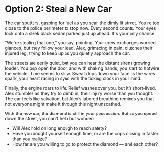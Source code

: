 # Option 2: Steal a New Car

The car sputters, gasping for fuel as you scan the dimly lit street. You’re too close to the police perimeter to stop now. Every second counts. Your eyes lock onto a sleek black sedan parked just up ahead. It's your only chance.

“We're stealing that one,” you say, pointing. Your crew exchanges worried glances, but they follow your lead. Alex, grimacing in pain, clutches their injured leg, trying to keep up as you quietly approach the car.

The streets are eerily quiet, but you can hear the distant sirens growing louder. You pop open the door, and with shaking hands, you start to hotwire the vehicle. Time seems to slow. Sweat drips down your face as the wires spark, your heart racing in sync with the ticking clock in your mind.

Finally, the engine roars to life. Relief washes over you, but it’s short-lived. Alex stumbles as they try to climb in, their injury worse than you thought. The car feels like salvation, but Alex’s labored breathing reminds you that not everyone might make it through this night unscathed.

With the new car, the diamond is still in your possession. But as you speed down the street, you can't help but wonder:

* Will Alex hold on long enough to reach safety?
* Have you bought yourself enough time, or are the cops closing in faster than you realize?
* How far are you willing to go to protect the diamond — and each other?
